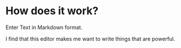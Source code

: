 # How does it work?

Enter Text in Markdown format.

I find that this editor makes me want to write things that are powerful.